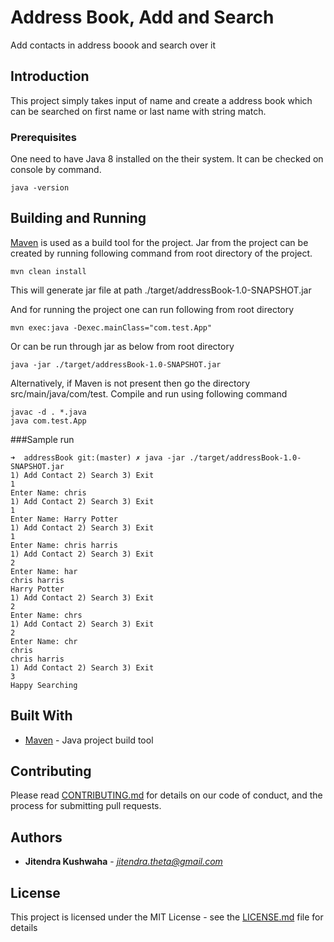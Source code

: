 # Address Book, Add and Search

Add contacts in address boook and search over it

## Introduction

This project simply takes input of name and create a address book which can be searched on first name or last name with string match.

### Prerequisites

One need to have Java 8 installed on the their system. It can be checked on console by command.

```
java -version
```

## Building and Running

[Maven](https://maven.apache.org/) is used as a build tool for the project. 
Jar from the project can be created by running following command from root directory of the project. 

```
mvn clean install
```
This will generate jar file at path ./target/addressBook-1.0-SNAPSHOT.jar

And for running the project one can run following from root directory

```
mvn exec:java -Dexec.mainClass="com.test.App"
```
Or can be run through jar as below from root directory

```
java -jar ./target/addressBook-1.0-SNAPSHOT.jar
```

Alternatively, if Maven is not present then go the directory src/main/java/com/test.
Compile and run using following command

```
javac -d . *.java
java com.test.App
```

###Sample run
```
➜  addressBook git:(master) ✗ java -jar ./target/addressBook-1.0-SNAPSHOT.jar
1) Add Contact 2) Search 3) Exit
1
Enter Name: chris
1) Add Contact 2) Search 3) Exit
1
Enter Name: Harry Potter
1) Add Contact 2) Search 3) Exit
1
Enter Name: chris harris
1) Add Contact 2) Search 3) Exit
2
Enter Name: har
chris harris
Harry Potter
1) Add Contact 2) Search 3) Exit
2
Enter Name: chrs
1) Add Contact 2) Search 3) Exit
2
Enter Name: chr
chris
chris harris
1) Add Contact 2) Search 3) Exit
3
Happy Searching
```

## Built With

* [Maven](https://maven.apache.org/) - Java project build tool

## Contributing

Please read [CONTRIBUTING.md](https://gist.github.com/PurpleBooth/b24679402957c63ec426) for details on our code of conduct, and the process for submitting pull requests.


## Authors

* **Jitendra Kushwaha** - *jitendra.theta@gmail.com* 


## License

This project is licensed under the MIT License - see the [LICENSE.md](LICENSE.md) file for details


